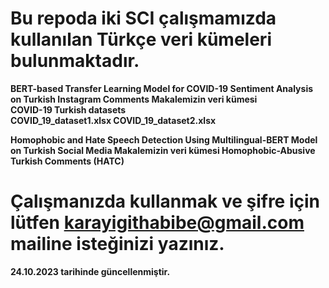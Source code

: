 # Bu repoda iki SCI çalışmamızda kullanılan Türkçe veri kümeleri bulunmaktadır.

<b> BERT-based Transfer Learning Model for COVID-19 Sentiment Analysis on Turkish Instagram Comments
Makalemizin veri kümesi <br>
COVID-19 Turkish datasets  
COVID_19_dataset1.xlsx
COVID_19_dataset2.xlsx

<b> Homophobic and Hate Speech Detection Using Multilingual-BERT Model on Turkish Social Media
Makalemizin veri kümesi
Homophobic-Abusive Turkish Comments (HATC)


# Çalışmanızda kullanmak ve şifre için lütfen karayigithabibe@gmail.com mailine isteğinizi yazınız. 
<b> 24.10.2023 tarihinde güncellenmiştir. 

